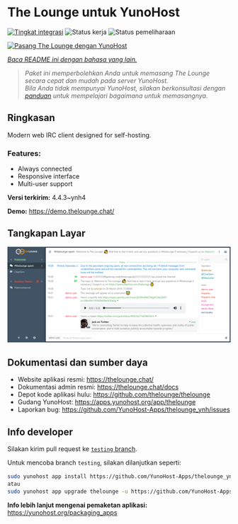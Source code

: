 <!--
N.B.: README ini dibuat secara otomatis oleh <https://github.com/YunoHost/apps/tree/master/tools/readme_generator>
Ini TIDAK boleh diedit dengan tangan.
-->

# The Lounge untuk YunoHost

[![Tingkat integrasi](https://dash.yunohost.org/integration/thelounge.svg)](https://ci-apps.yunohost.org/ci/apps/thelounge/) ![Status kerja](https://ci-apps.yunohost.org/ci/badges/thelounge.status.svg) ![Status pemeliharaan](https://ci-apps.yunohost.org/ci/badges/thelounge.maintain.svg)

[![Pasang The Lounge dengan YunoHost](https://install-app.yunohost.org/install-with-yunohost.svg)](https://install-app.yunohost.org/?app=thelounge)

*[Baca README ini dengan bahasa yang lain.](./ALL_README.md)*

> *Paket ini memperbolehkan Anda untuk memasang The Lounge secara cepat dan mudah pada server YunoHost.*  
> *Bila Anda tidak mempunyai YunoHost, silakan berkonsultasi dengan [panduan](https://yunohost.org/install) untuk mempelajari bagaimana untuk memasangnya.*

## Ringkasan

Modern web IRC client designed for self-hosting. 

### Features:

- Always connected
- Responsive interface
- Multi-user support

**Versi terkirim:** 4.4.3~ynh4

**Demo:** <https://demo.thelounge.chat/>

## Tangkapan Layar

![Tangkapan Layar pada The Lounge](./doc/screenshots/thelounge-screenshot.png)

## Dokumentasi dan sumber daya

- Website aplikasi resmi: <https://thelounge.chat/>
- Dokumentasi admin resmi: <https://thelounge.chat/docs>
- Depot kode aplikasi hulu: <https://github.com/thelounge/thelounge>
- Gudang YunoHost: <https://apps.yunohost.org/app/thelounge>
- Laporkan bug: <https://github.com/YunoHost-Apps/thelounge_ynh/issues>

## Info developer

Silakan kirim pull request ke [`testing` branch](https://github.com/YunoHost-Apps/thelounge_ynh/tree/testing).

Untuk mencoba branch `testing`, silakan dilanjutkan seperti:

```bash
sudo yunohost app install https://github.com/YunoHost-Apps/thelounge_ynh/tree/testing --debug
atau
sudo yunohost app upgrade thelounge -u https://github.com/YunoHost-Apps/thelounge_ynh/tree/testing --debug
```

**Info lebih lanjut mengenai pemaketan aplikasi:** <https://yunohost.org/packaging_apps>
